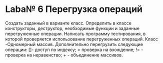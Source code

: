 # Laba№ 6 Перегрузка операций
Создать заданный в варианте класс. Определить в классе конструкторы, деструктор, необходимые функции и заданные перегруженные операции. Написать программу тестирования, в которой проверяется использование перегруженных операций. Класс -Одномерный массив. Дополнительно перегрузить следующие операции: []-  доступ по индексу; >  проверка на вхождение; != - проверка на неравенство; + - объединение массивов.
